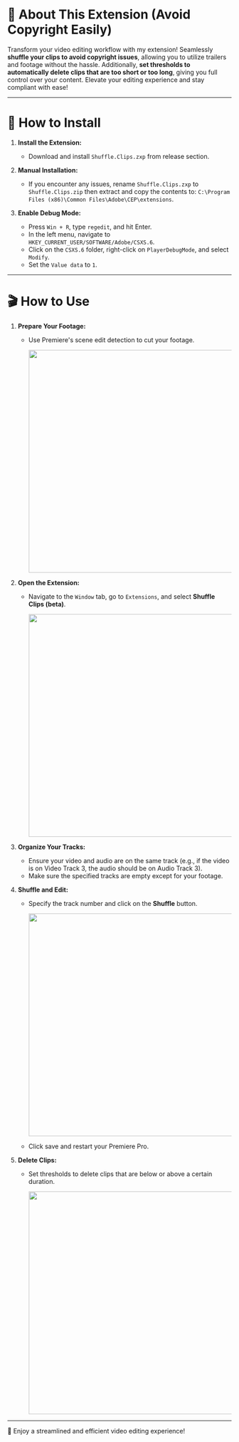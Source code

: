 # 🌟 About This Extension (Avoid Copyright Easily)

Transform your video editing workflow with my extension! Seamlessly **shuffle your clips to avoid copyright issues**, allowing you to utilize trailers and footage without the hassle. Additionally, **set thresholds to automatically delete clips that are too short or too long**, giving you full control over your content. Elevate your editing experience and stay compliant with ease!

---

# 🚀 How to Install

1. **Install the Extension:**
   - Download and install `Shuffle.Clips.zxp` from release section.

2. **Manual Installation:**
   - If you encounter any issues, rename `Shuffle.Clips.zxp` to `Shuffle.Clips.zip` then extract and copy the contents to:
     `C:\Program Files (x86)\Common Files\Adobe\CEP\extensions`.

3. **Enable Debug Mode:**
   - Press `Win + R`, type `regedit`, and hit Enter.
   - In the left menu, navigate to `HKEY_CURRENT_USER/SOFTWARE/Adobe/CSXS.6`.
   - Click on the `CSXS.6` folder, right-click on `PlayerDebugMode`, and select `Modify`.
   - Set the `Value data` to `1`.

---

# 🎬 How to Use

1. **Prepare Your Footage:**
   - Use Premiere's scene edit detection to cut your footage.
     
     <img src="https://github.com/user-attachments/assets/90f4599a-d04a-41b4-a533-78e7d7161ac8" width="500">

2. **Open the Extension:**
   - Navigate to the `Window` tab, go to `Extensions`, and select **Shuffle Clips (beta)**.
     
     <img src="https://github.com/user-attachments/assets/6003944f-a21c-4eb5-874e-609b87f5425f" width="500">

3. **Organize Your Tracks:**
   - Ensure your video and audio are on the same track (e.g., if the video is on Video Track 3, the audio should be on Audio Track 3).
   - Make sure the specified tracks are empty except for your footage.

4. **Shuffle and Edit:**
   - Specify the track number and click on the **Shuffle** button.
     
     <img src="https://github.com/user-attachments/assets/85a35a50-e066-41d3-8b68-157741fff699" width="500">
   - Click save and restart your Premiere Pro.

5. **Delete Clips:**
   - Set thresholds to delete clips that are below or above a certain duration.
     
     <img src="https://github.com/user-attachments/assets/dcf78c2b-5b48-4d35-81aa-fc0065334b59" width="500">

---

🎉 Enjoy a streamlined and efficient video editing experience!
